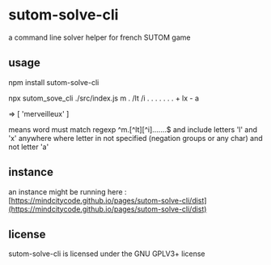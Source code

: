 # sutom-solve-cli

a command line solver helper for french SUTOM game

## usage

npm install sutom-solve-cli

npx sutom_sove_cli ./src/index.js m . /lt /i . . . . . . . + lx - a

=> [ 'merveilleux' ]

 means word must match regexp ^m.[^lt][^i].......$ and include letters 'l' and 'x' anywhere where letter in not specified (negation groups or any char) and not letter 'a'
 

## instance

an instance might be running here : [https://mindcitycode.github.io/pages/sutom-solve-cli/dist](https://mindcitycode.github.io/pages/sutom-solve-cli/dist)

## license

sutom-solve-cli is licensed under the GNU GPLV3+ license
